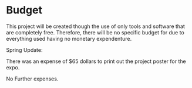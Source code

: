 # Budget

This project will be created though the use of only tools and software that are completely free. Therefore, there will be no specific budget for due to everything used having no monetary expendenture.

Spring Update:

There was an expense of $65 dollars to print out the project poster for the expo.

No Further expenses.
